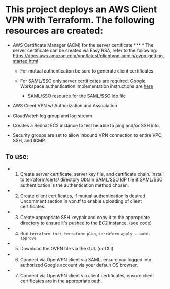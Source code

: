 # This project deploys an AWS Client VPN with Terraform.  The following resources are created:

* AWS Certificate Manager (ACM) for the server certificate
***  * The server certificate can be created via Easy RSA, refer to the following:
   https://docs.aws.amazon.com/vpn/latest/clientvpn-admin/cvpn-getting-started.html

  * For mutual authentication be sure to generate client certificates.

  * For SAML/SSO only server certificates are required.  Google Workspace authentication
    implementation instructions are [here](https://benincosa.com/?p=3787)
    * SAML/SSO resource for the SAML/SSO Idp file

* AWS Client VPN w/ Authorization and Association

* CloudWatch log group and log stream

* Creates a Redhat EC2 instance to test be able to ping and/or SSH into.

* Security groups are set to allow inbound VPN connection to entire VPC, SSH, and ICMP.

## To use:

* 1) Create server certificate, server key file, and certificate chain.  Install to terraform/certs/ directory
     Obtain SAML/SSO IdP file if SAML/SSO authentication is the authentication method chosen.
* 2) Create client certificates, if mutual authentication is desired.  Uncomment section in vpn.tf to enable uploading of 
     client certificates.
* 3) Create appropriate SSH keypair and copy it to the appropriate directory to ensure it's pushed to the EC2 instance. (see code)
* 4) Run ```terraform init```, ```terraform plan```, ```terraform apply --auto-approve``` 
* 5) Download the OVPN file via the GUI. (or CLI)
* 6) Connect via OpenVPN client via SAML, ensure you logged into authorized Google account via your default OS browser.
* 7) Connect via OpenVPN client via client certificates, ensure client certificates are in the appropriate path.
